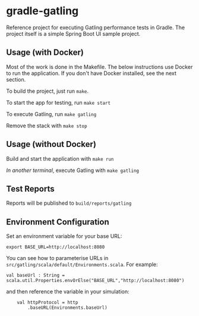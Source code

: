 # gradle-gatling

Reference project for executing Gatling performance tests in Gradle.  The project itself is a simple Spring Boot UI sample project.

## Usage (with Docker)
Most of the work is done in the Makefile.  The below instructions use Docker to run the application.  If you don't have Docker installed, see the next section.

To build the project, just run `make`.

To start the app for testing, run `make start`

To execute Gatling, run `make gatling`

Remove the stack with `make stop`

## Usage (without Docker)

Build and start the application with `make run`

*In another terminal*, execute Gatling with `make gatling`

## Test Reports
Reports will be published to `build/reports/gatling`

## Environment Configuration

Set an environment variable for your base URL:

    export BASE_URL=http://localhost:8080
    
You can see how to parameterise URLs in `src/gatling/scala/default/Environments.scala`.  For example:

    val baseUrl : String = scala.util.Properties.envOrElse("BASE_URL","http://localhost:8080")
    
and then reference the variable in your simulation:

    	val httpProtocol = http
    		.baseURL(Environments.baseUrl)

